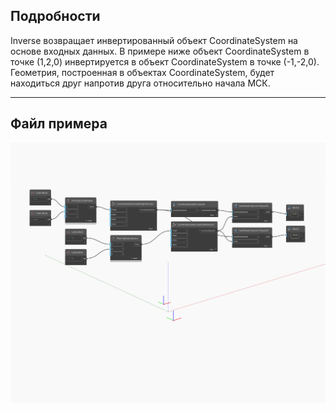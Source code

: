 ## Подробности
Inverse возвращает инвертированный объект CoordinateSystem на основе входных данных. В примере ниже объект CoordinateSystem в точке (1,2,0) инвертируется в объект CoordinateSystem в точке (-1,-2,0). Геометрия, построенная в объектах CoordinateSystem, будет находиться друг напротив друга относительно начала МСК.
___
## Файл примера

![Inverse](./Autodesk.DesignScript.Geometry.CoordinateSystem.Inverse_img.jpg)

